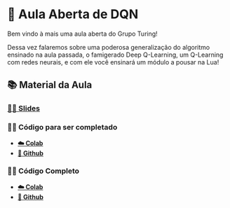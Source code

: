 # 🚀 Aula Aberta de DQN 

Bem vindo à mais uma aula aberta do Grupo Turing!

Dessa vez falaremos sobre uma poderosa generalização do algoritmo ensinado na aula passada, o famigerado Deep Q-Learning, um Q-Learning com redes neurais, e com ele você ensinará um módulo a pousar na Lua!


## 📚 Material da Aula

### [👩‍🏫 Slides](./Deep%20Q-Networks%20(DQN).pdf)

### 👨‍💻 Código para ser completado
- **[☁️ Colab](https://colab.research.google.com/github/GrupoTuring/Aula-Aberta-DQN/blob/colab/C%C3%B3digo%20Para%20Completar/Lunar-Lander-DQN-Aula.ipynb)**
- **[📝 Github](https://github.com/GrupoTuring/Aula-Aberta-DQN/blob/main/C%C3%B3digo%20Para%20Completar/Lunar-Lander-DQN-Aula.ipynb)**

### 👩‍⚖️ Código Completo
- **[☁️ Colab](https://colab.research.google.com/github/GrupoTuring/Aula-Aberta-DQN/blob/colab/C%C3%B3digo%20Completo/Lunar-Lander-DQN.ipynb)**
- **[📝 Github](https://github.com/GrupoTuring/Aula-Aberta-DQN/blob/main/C%C3%B3digo%20Completo/Lunar-Lander-DQN.ipynb)**
